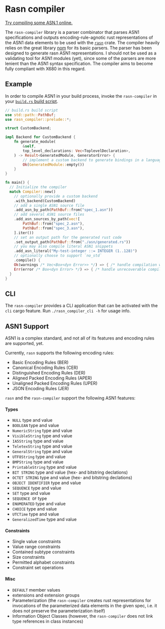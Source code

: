 # Rasn compiler
[Try compiling some ASN.1 online.](https://librasn.github.io/)

The `rasn-compiler` library is a parser combinator that parses ASN1 specifications and outputs
encoding-rule-agnotic rust representations of the ASN1 data elements to be used with the [`rasn`](https://github.com/librasn/rasn) crate. 
The compiler heavily relies on the great library [nom](https://docs.rs/nom/latest/nom/) for its basic parsers.
The parser has been designed to generate rasn ASN1 representations. I should not be used as a validating tool for ASN1 modules (yet), since some of the parsers are more lenient than the ASN1 syntax specification. The compiler aims to become fully compliant with X680 in this regard.

## Example
In order to compile ASN1 in your build process, invoke the `rasn-compiler` in your [`build.rs` build script](https://doc.rust-lang.org/cargo/reference/build-scripts.html).

```rust
// build.rs build script
use std::path::PathBuf;
use rasn_compiler::prelude::*;

struct CustomBackend;

impl Backend for CustomBackend {
    fn generate_module(
        &self,
        top_level_declarations: Vec<ToplevelDeclaration>,
    ) -> Result<GeneratedModule, GeneratorError> {
        // implement a custom backend to generate bindings in a language of your choice
        Ok(GeneratedModule::empty())
    }
}

fn main() {
  // Initialize the compiler
  match Compiler::new()
    // optionally provide a custom backend
    .with_backend(CustomBackend)
    // add a single ASN1 source file
    .add_asn_by_path(PathBuf::from("spec_1.asn"))
    // add several ASN1 source files
    .add_asn_sources_by_path(vec![
        PathBuf::from("spec_2.asn"),
        PathBuf::from("spec_3.asn"),
    ].iter())
    // set an output path for the generated rust code
    .set_output_path(PathBuf::from("./asn/generated.rs"))
    // you may also compile literal ASN1 snippets
    .add_asn_literal("My-test-integer ::= INTEGER (1..128)")
    // optionally choose to support `no_std`
    .compile() {
    Ok(warnings /* Vec<Box<dyn Error>> */) => { /* handle compilation warnings */ }
    Err(error /* Box<dyn Error> */) => { /* handle unrecoverable compilation error */ }
  }
}
```

## CLI
The `rasn-compiler` provides a CLI application that can be activated with the `cli` cargo feature.
Run `./rasn_compiler_cli -h` for usage info.

## ASN1 Support
ASN1 is a complex standard, and not all of its features and encoding rules are supported, yet.

Currently, `rasn` supports the following encoding rules:
* Basic Encoding Rules (BER)
* Canonical Encoding Rules (CER)
* Distinguished Encoding Rules (DER)
* Aligned Packed Encoding Rules (APER)
* Unaligned Packed Encoding Rules (UPER)
* JSON Encoding Rules (JER)

`rasn` and the `rasn-compiler` support the following ASN1 features:

#### Types
* `NULL` type and value
* `BOOLEAN` type and value
* `NumericString` type and value
* `VisibleString` type and value
* `IA5String` type and value
* `TeletexString` type and value
* `GeneralString` type and value
* `UTF8String` type and value
* `BMPString` type and value
* `PrintableString` type and value
* `BIT STRING` type and value (hex- and bitstring declations)
* `OCTET STRING` type and value (hex- and bitstring declations)
* `OBJECT IDENTIFIER` type and value
* `SEQUENCE` type and value
* `SET` type and value
* `SEQUENCE OF` type
* `ENUMERATED` type and value
* `CHOICE` type and value
* `UTCTime` type and value
* `GeneralizedTime` type and value

#### Constraints
* Single value constraints
* Value range constraints
* Contained subtype constraints
* Size constraints
* Permitted alphabet constraints
* Constraint set operations

#### Misc
* `DEFAULT` member values
* extensions and extension groups
* Parameterization (the `rasn-compiler` creates rust representations for invocations of the parameterized data elements in the given spec, i.e. it does not preserve the parameterization itself)
* Information Object Classes (however, the `rasn-compiler` does not link type references in class instances)
